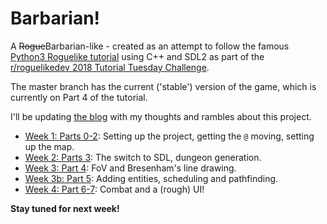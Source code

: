# Barbarian!

A ~~Rogue~~Barbarian-like - created as an attempt to follow the famous [Python3 Roguelike tutorial](http://rogueliketutorials.com/) using C++ and SDL2 as part of the [r/roguelikedev 2018 Tutorial Tuesday Challenge](https://www.reddit.com/r/roguelikedev/wiki/python_tutorial_series).

The master branch has the current ('stable') version of the game, which is currently on Part 4 of the tutorial.

I'll be updating [the blog](https://wsl-blog.com) with my thoughts and rambles about this project.

- [Week 1: Parts 0-2](https://wsl-blog.com/posts/2018-06-20-the-roguelike-tutorial-week1/): Setting up the project, getting the `@` moving, setting up the map.
- [Week 2: Parts 3](https://wsl-blog.com/posts/2018-06-25-the-roguelike-tutorial-week2/): The switch to SDL, dungeon generation.
- [Week 3: Part 4](https://wsl-blog.com/posts/2018-07-02-the-roguelike-tutorial-week3/): FoV and Bresenham's line drawing.
- [Week 3b: Part 5](https://wsl-blog.com/posts/2018-07-10-the-roguelike-tutorial-week3b/): Adding entities, scheduling and pathfinding.
- [Week 4: Part 6-7](https://wsl-blog.com/posts/2018-07-18-the-roguelike-tutorial-week4/): Combat and a (rough) UI!

**Stay tuned for next week!**
